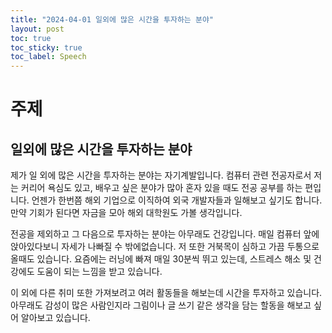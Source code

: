 ```yaml
---
title: "2024-04-01 일외에 많은 시간을 투자하는 분야"
layout: post
toc: true
toc_sticky: true
toc_label: Speech
---
```



# 주제

## 일외에 많은 시간을 투자하는 분야

제가 일 외에 많은 시간을 투자하는 분야는 자기계발입니다. 컴퓨터 관련 전공자로서 저는 커리어 욕심도 있고, 배우고 싶은 분야가 많아 혼자 있을 때도 전공 공부를 하는 편입니다. 언젠가 한번쯤 해외 기업으로 이직하여 외국 개발자들과 일해보고 싶기도 합니다. 만약 기회가 된다면 자금을 모아 해외 대학원도 가볼 생각입니다.

전공을 제외하고 그 다음으로 투자하는 분야는 아무래도 건강입니다. 매일 컴퓨터 앞에 앉아있다보니 자세가 나빠질 수 밖에없습니다. 저 또한 거북목이 심하고 가끔 두통으로 올때도 있습니다. 요즘에는 러닝에 빠져 매일 30분씩 뛰고 있는데, 스트레스 해소 및 건강에도 도움이 되는 느낌을 받고 있습니다.

이 외에 다른 취미 또한 가져보려고 여러 활동들을 해보는데 시간을 투자하고 있습니다. 아무래도 감성이 많은 사람인지라 그림이나 글 쓰기 같은 생각을 담는 할동을 해보고 싶어 알아보고 있습니다.
 



